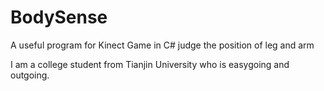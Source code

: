 # BodySense
A useful program for Kinect Game in C# judge the position of leg and arm

I am a college student from Tianjin University who is easygoing and outgoing.
